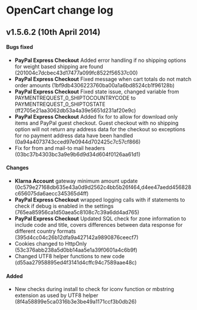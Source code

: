 # OpenCart change log

## v1.5.6.2 (10th April 2014)
#### Bugs fixed
- **PayPal Express Checkout** Added error handling if no shipping options for weight based shipping are found (201004c7dcbec43d17477a099fc8522f56537c00)
- **PayPal Express Checkout** Fixed message when cart totals do not match order amounts (1bf9db4306223760ba00a1a6bd8524cb1f96128b)
- **PayPal Express Checkout** Fixed state issue, changed variable from PAYMENTREQUEST_0_SHIPTOCOUNTRYCODE to PAYMENTREQUEST_0_SHIPTOSTATE (ff2705e21aa3062db53a4a39e5651d231af20e9c)
- **PayPal Express Checkout** Added fix for to allow for download only items and PayPal guest checkout. Guest checkout with no shipping option will not return any address data for the checkout so exceptions for no payment address data have been handled (0a94a4073743cced97e0944d702425c7c57cf866)
- Fix for from and mail-to mail headers (03bc37b4303bc3a9e9b6d9d34d604f0126aa61d1)

#### Changes
* **Klarna Account** gateway minimum amount update (0c579e27168db635e43a0d9d2562c4bb5b26f464,d4ee47aedd456828c656075da6aecc345365d4ff)
* **PayPal Express Checkout** wrapped logging calls with if statements to check if debug is enabled in the settings (765ea85956ca1d50aea5c8108c7c39a6dd4ad765)
* **PayPal Express Checkout** Updated SQL check for zone information to include code and title, covers differences between data response for different country formats (395d4cc04c26b12dfa9a427142a9890876ceecf7)
* Cookies changed to HttpOnly (53c376abb238a5d0bb14aa5e1a39f0601a4c6b9f)
* Changed UTF8 helper functions to new code (d55aa27958895ed4f3141d4cffc94c7589aae48c)

#### Added
* New checks during install to check for iconv function or mbstring extension as used by UTF8 helper (8f4a58899e5ca0316b3e3be49a1171ccf3b0db26)